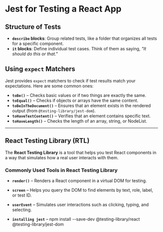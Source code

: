 # Jest for Testing a React App  

## Structure of Tests  
- **`describe` blocks**: Group related tests, like a folder that organizes all tests for a specific component.  
- **`it` blocks**: Define individual test cases. Think of them as saying, _"It should do this or that."_  

## Using `expect` Matchers  
Jest provides `expect` matchers to check if test results match your expectations. Here are some common ones:  

- **`toBe()`** – Checks basic values or if two things are exactly the same.  
- **`toEqual()`** – Checks if objects or arrays have the same content.  
- **`toBeInTheDocument()`** – Ensures that an element exists in the rendered output (from `@testing-library/jest-dom`).  
- **`toHaveTextContent()`** – Verifies that an element contains specific text.  
- **`toHaveLength()`** – Checks the length of an array, string, or NodeList.  

---

## React Testing Library (RTL)  

The **React Testing Library** is a tool that helps you test React components in a way that simulates how a real user interacts with them.  

### Commonly Used Tools in React Testing Library  
- **`render()`** – Renders a React component in a virtual DOM for testing.  
- **`screen`** – Helps you query the DOM to find elements by text, role, label, or test ID.  
- **`userEvent`** – Simulates user interactions such as clicking, typing, and selecting.  


- **`installing jest`** – npm install --save-dev @testing-library/react @testing-library/jest-dom

